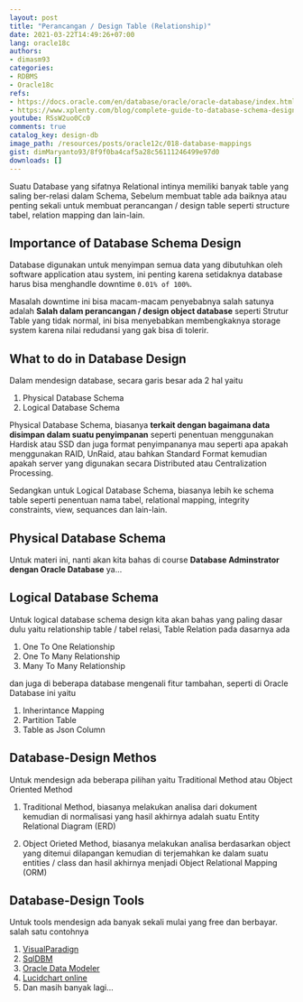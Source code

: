 ```yaml
---
layout: post
title: "Perancangan / Design Table (Relationship)"
date: 2021-03-22T14:49:26+07:00
lang: oracle18c
authors:
- dimasm93
categories:
- RDBMS
- Oracle18c
refs: 
- https://docs.oracle.com/en/database/oracle/oracle-database/index.html
- https://www.xplenty.com/blog/complete-guide-to-database-schema-design-guide/
youtube: RSsW2uo0Cc0
comments: true
catalog_key: design-db
image_path: /resources/posts/oracle12c/018-database-mappings
gist: dimMaryanto93/8f9f0ba4caf5a28c56111246499e97d0
downloads: []
---
```


Suatu Database yang sifatnya Relational intinya memiliki banyak table yang saling ber-relasi dalam Schema, Sebelum membuat table ada baiknya atau penting sekali untuk membuat perancangan / design table seperti structure tabel, relation mapping dan lain-lain.

<!--more-->

## Importance of Database Schema Design

Database digunakan untuk menyimpan semua data yang dibutuhkan oleh software application atau system, ini penting karena setidaknya database harus bisa menghandle downtime `0.01% of 100%`. 

Masalah downtime ini bisa macam-macam penyebabnya salah satunya adalah **Salah dalam perancangan / design object database** seperti Strutur Table yang tidak normal, ini bisa menyebabkan membengkaknya storage system karena nilai redudansi yang gak bisa di tolerir. 

## What to do in Database Design

Dalam mendesign database, secara garis besar ada 2 hal yaitu

1. Physical Database Schema
2. Logical Database Schema

Physical Database Schema, biasanya **terkait dengan bagaimana data disimpan dalam suatu penyimpanan** seperti penentuan menggunakan Hardisk atau SSD dan juga format penyimpananya mau seperti apa apakah menggunakan RAID, UnRaid, atau bahkan Standard Format kemudian apakah server yang digunakan secara Distributed atau Centralization Processing.

Sedangkan untuk Logical Database Schema, biasanya lebih ke schema table seperti penentuan nama tabel, relational mapping, integrity constraints, view, sequances dan lain-lain.

## Physical Database Schema

Untuk materi ini, nanti akan kita bahas di course **Database Adminstrator dengan Oracle Database** ya...

## Logical Database Schema

Untuk logical database schema design kita akan bahas yang paling dasar dulu yaitu relationship table / tabel relasi, Table Relation pada dasarnya ada 

1. One To One Relationship
2. One To Many Relationship
3. Many To Many Relationship

dan juga di beberapa database mengenali fitur tambahan, seperti di Oracle Database ini yaitu

1. Inherintance Mapping
2. Partition Table
3. Table as Json Column

## Database-Design Methos

Untuk mendesign ada beberapa pilihan yaitu Traditional Method atau Object Oriented Method

1. Traditional Method, biasanya melakukan analisa dari dokument kemudian di normalisasi yang hasil akhirnya adalah suatu Entity Relational Diagram (ERD)

2. Object Orieted Method, biasanya melakukan analisa berdasarkan object yang ditemui dilapangan kemudian di terjemahkan ke dalam suatu entities / class dan hasil akhirnya menjadi Object Relational Mapping (ORM)

## Database-Design Tools

Untuk tools mendesign ada banyak sekali mulai yang free dan berbayar. salah satu contohnya

1. [VisualParadign](https://www.visual-paradigm.com/)
2. [SqlDBM](https://sqldbm.com/Home/)
3. [Oracle Data Modeler](https://www.oracle.com/database/technologies/appdev/datamodeler.html)
4. [Lucidchart online](https://www.lucidchart.com/pages/er-diagrams)
5. Dan masih banyak lagi...